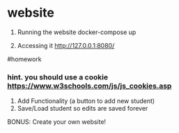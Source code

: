 # website

1.  Running the website
docker-compose up

2. Accessing it
http://127.0.0.1:8080/



#homework

### hint.  you should use a cookie https://www.w3schools.com/js/js_cookies.asp

1. Add Functionality (a button to add new student)
2. Save/Load student so edits are saved forever

BONUS:
Create your own website!